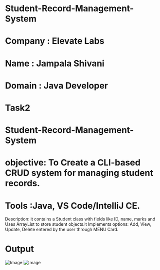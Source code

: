 # Student-Record-Management-System

# Company : Elevate Labs

# Name : Jampala Shivani

# Domain : Java Developer


# Task2

# Student-Record-Management-System

# objective: To Create a CLI-based CRUD system for managing student records.
# Tools :Java, VS Code/IntelliJ CE.

Description: it contains a Student class with fields like ID, name, marks and Uses ArrayList to store student objects.it Implements options: Add, View, Update, Delete entered by the user through MENU Card.

# Output
![Image](https://github.com/user-attachments/assets/bebc1395-5cfa-4f35-b129-362c7bd9b82d)
![Image](https://github.com/user-attachments/assets/c806933c-f1a6-4734-a18e-44bf5002c691)


